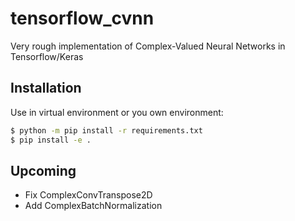 # tensorflow_cvnn

Very rough implementation of Complex-Valued Neural Networks in Tensorflow/Keras


## Installation

Use in virtual environment or you own environment:

```bash
$ python -m pip install -r requirements.txt
$ pip install -e .
```


## Upcoming

- Fix ComplexConvTranspose2D
- Add ComplexBatchNormalization
